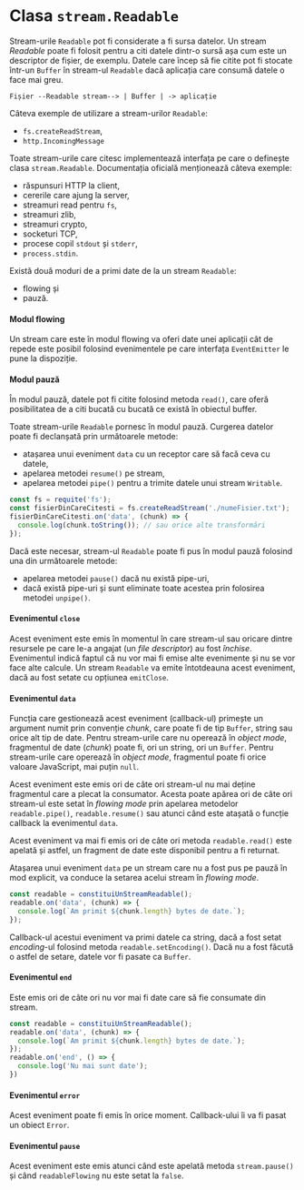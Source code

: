 # Clasa `stream.Readable`

Stream-urile `Readable` pot fi considerate a fi sursa datelor. Un stream *Readable* poate fi folosit pentru a citi datele dintr-o sursă așa cum este un descriptor de fișier, de exemplu. Datele care încep să fie citite pot fi stocate într-un `Buffer` în stream-ul `Readable` dacă aplicația care consumă datele o face mai greu.

```text
Fișier --Readable stream--> | Buffer | -> aplicație
```

Câteva exemple de utilizare a stream-urilor `Readable`:

- `fs.createReadStream`,
- `http.IncomingMessage`

Toate stream-urile care citesc implementează interfața pe care o definește clasa `stream.Readable`. Documentația oficială menționează câteva exemple:

- răspunsuri HTTP la client,
- cererile care ajung la server,
- streamuri read pentru `fs`,
- streamuri zlib,
- streamuri crypto,
- socketuri TCP,
- procese copil `stdout` și `stderr`,
- `process.stdin`.

Există două moduri de a primi date de la un stream `Readable`:

- flowing și
- pauză.

#### Modul flowing

Un stream care este în modul flowing va oferi date unei aplicații cât de repede este posibil folosind evenimentele pe care interfața `EventEmitter` le pune la dispoziție.

#### Modul pauză

În modul pauză, datele pot fi citite folosind metoda `read()`, care oferă posibilitatea de a citi bucată cu bucată ce există în obiectul buffer.

Toate stream-urile `Readable` pornesc în modul pauză. Curgerea datelor poate fi declanșată prin următoarele metode:

- atașarea unui eveniment `data` cu un receptor care să facă ceva cu datele,
- apelarea metodei `resume()` pe stream,
- apelarea metodei `pipe()` pentru a trimite datele unui stream `Writable`.

```javascript
const fs = requite('fs');
const fisierDinCareCitesti = fs.createReadStream('./numeFisier.txt');
fisierDinCareCitesti.on('data', (chunk) => {
  console.log(chunk.toString()); // sau orice alte transformări
});
```

Dacă este necesar, stream-ul `Readable` poate fi pus în modul pauză folosind una din următoarele metode:

- apelarea metodei `pause()` dacă nu există pipe-uri,
- dacă există pipe-uri și sunt eliminate toate acestea prin folosirea metodei `unpipe()`.

#### Evenimentul `close`

Acest eveniment este emis în momentul în care stream-ul sau oricare dintre resursele pe care le-a angajat (un *file descriptor*) au fost *închise*. Evenimentul indică faptul că nu vor mai fi emise alte evenimente și nu se vor face alte calcule. Un stream `Readable` va emite întotdeauna acest eveniment, dacă au fost setate cu opțiunea `emitClose`.

#### Evenimentul `data`

Funcția care gestionează acest eveniment (callback-ul) primește un argument numit prin convenție *chunk*, care poate fi de tip `Buffer`, string sau orice alt tip de date. Pentru stream-urile care nu operează în *object mode*, fragmentul de date (*chunk*) poate fi, ori un string, ori un `Buffer`. Pentru stream-urile care operează în *object mode*, fragmentul poate fi orice valoare JavaScript, mai puțin `null`.

Acest eveniment este emis ori de câte ori stream-ul nu mai deține fragmentul care a plecat la consumator. Acesta poate apărea ori de câte ori stream-ul este setat în *flowing mode* prin apelarea metodelor `readable.pipe()`, `readable.resume()` sau atunci când este atașată o funcție callback la evenimentul `data`.

Acest eveniment va mai fi emis ori de câte ori metoda `readable.read()` este apelată și astfel, un fragment de date este disponibil pentru a fi returnat.

Atașarea unui eveniment `data` pe un stream care nu a fost pus pe pauză în mod explicit, va conduce la setarea acelui stream în *flowing mode*.

```javascript
const readable = constituiUnStreamReadable();
readable.on('data', (chunk) => {
  console.log(`Am primit ${chunk.length} bytes de date.`);
});
```

Callback-ul acestui eveniment va primi datele ca string, dacă a fost setat *encoding*-ul folosind metoda `readable.setEncoding()`. Dacă nu a fost făcută o astfel de setare, datele vor fi pasate ca `Buffer`.

#### Evenimentul `end`

Este emis ori de câte ori nu vor mai fi date care să fie consumate din stream.

```javascript
const readable = constituiUnStreamReadable();
readable.on('data', (chunk) => {
  console.log(`Am primit ${chunk.length} bytes de date.`);
});
readable.on('end', () => {
  console.log('Nu mai sunt date');
})
```

#### Evenimentul `error`

Acest eveniment poate fi emis în orice moment. Callback-ului îi va fi pasat un obiect `Error`.

#### Evenimentul `pause`

Acest eveniment este emis atunci când este apelată metoda `stream.pause()` și când `readableFlowing` nu este setat la `false`.
